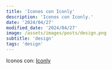 ```yaml
---
title: 'Iconos con Iconly'
description: 'Iconos con Iconly.'
date: '2024/04/27'
modified_date: '2024/04/27'
image: /assets/images/posts/design.png
subtitle: 'design'
tags: 'design'
---
```


Iconos con: [Iconly](https://iconly.pro/)
